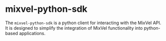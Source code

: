 # mixvel-python-sdk

The `mixvel-python-sdk` is a python client for interacting with the MixVel API.
It is designed to simplify the integration of MixVel functionality into
python-based applications.
